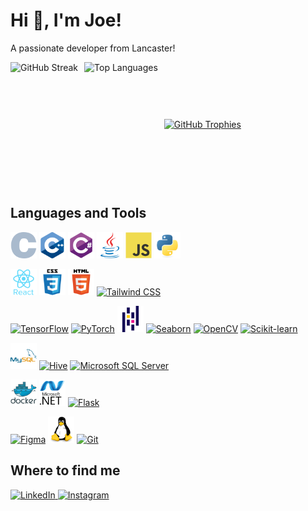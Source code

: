 <h1>Hi 👋, I'm Joe!</h1>
<p>A passionate developer from Lancaster!</p>

<div style="display: flex; flex-wrap: wrap; gap: 10px; align-items: center;">
  <img src="https://github-readme-streak-stats.herokuapp.com/?user=estesjorie" alt="GitHub Streak" style="height: 200px; object-fit: contain;" />
  <img src="https://github-readme-stats.vercel.app/api/top-langs?username=estesjorie&show_icons=true&locale=en&layout=compact" alt="Top Languages" style="height: 200px; object-fit: contain;" />
  <a href="https://github.com/ryo-ma/github-profile-trophy">
    <img src="https://github-profile-trophy.vercel.app/?username=estesjorie" alt="GitHub Trophies" style="height: 200px; object-fit: contain;" />
  </a>
</div>


<h2>Languages and Tools</h2>
<p>
  <a target="_blank" href="https://raw.githubusercontent.com/devicons/devicon/master/icons/c/c-original.svg"><img src="https://raw.githubusercontent.com/devicons/devicon/master/icons/c/c-original.svg" alt="C" width="42" height="42" /></a>
  <a target="_blank" href="https://raw.githubusercontent.com/devicons/devicon/master/icons/cplusplus/cplusplus-original.svg"><img src="https://raw.githubusercontent.com/devicons/devicon/master/icons/cplusplus/cplusplus-original.svg" alt="C++" width="42" height="42" /></a>
  <a target="_blank" href="https://raw.githubusercontent.com/devicons/devicon/master/icons/csharp/csharp-original.svg"><img src="https://raw.githubusercontent.com/devicons/devicon/master/icons/csharp/csharp-original.svg" alt="C#" width="42" height="42" /></a>
  <a target="_blank" href="https://raw.githubusercontent.com/devicons/devicon/master/icons/java/java-original.svg"><img src="https://raw.githubusercontent.com/devicons/devicon/master/icons/java/java-original.svg" alt="Java" width="42" height="42" /></a>
  <a target="_blank" href="https://raw.githubusercontent.com/devicons/devicon/master/icons/javascript/javascript-original.svg"><img src="https://raw.githubusercontent.com/devicons/devicon/master/icons/javascript/javascript-original.svg" alt="JavaScript" width="42" height="42" /></a>
  <a target="_blank" href="https://raw.githubusercontent.com/devicons/devicon/master/icons/python/python-original.svg"><img src="https://raw.githubusercontent.com/devicons/devicon/master/icons/python/python-original.svg" alt="Python" width="42" height="42" /></a>

  <a target="_blank" href="https://raw.githubusercontent.com/devicons/devicon/master/icons/react/react-original-wordmark.svg"><img src="https://raw.githubusercontent.com/devicons/devicon/master/icons/react/react-original-wordmark.svg" alt="React" width="42" height="42" /></a>
  <a target="_blank" href="https://raw.githubusercontent.com/devicons/devicon/master/icons/css3/css3-original-wordmark.svg"><img src="https://raw.githubusercontent.com/devicons/devicon/master/icons/css3/css3-original-wordmark.svg" alt="CSS3" width="42" height="42" /></a>
  <a target="_blank" href="https://raw.githubusercontent.com/devicons/devicon/master/icons/html5/html5-original-wordmark.svg"><img src="https://raw.githubusercontent.com/devicons/devicon/master/icons/html5/html5-original-wordmark.svg" alt="HTML5" width="42" height="42" /></a>
  <a target="_blank" href="https://www.vectorlogo.zone/logos/tailwindcss/tailwindcss-icon.svg"><img src="https://www.vectorlogo.zone/logos/tailwindcss/tailwindcss-icon.svg" alt="Tailwind CSS" width="42" height="42" /></a>

  <a target="_blank" href="https://www.vectorlogo.zone/logos/tensorflow/tensorflow-icon.svg"><img src="https://www.vectorlogo.zone/logos/tensorflow/tensorflow-icon.svg" alt="TensorFlow" width="42" height="42" /></a>
  <a target="_blank" href="https://www.vectorlogo.zone/logos/pytorch/pytorch-icon.svg"><img src="https://www.vectorlogo.zone/logos/pytorch/pytorch-icon.svg" alt="PyTorch" width="42" height="42" /></a>
  <a target="_blank" href="https://raw.githubusercontent.com/devicons/devicon/master/icons/pandas/pandas-original.svg"><img src="https://raw.githubusercontent.com/devicons/devicon/master/icons/pandas/pandas-original.svg" alt="Pandas" width="42" height="42" /></a>
  <a target="_blank" href="https://seaborn.pydata.org/"><img src="https://seaborn.pydata.org/_images/logo-mark-lightbg.svg" alt="Seaborn" width="42" height="42" /></a>
  <a target="_blank" href="https://www.vectorlogo.zone/logos/opencv/opencv-icon.svg"><img src="https://www.vectorlogo.zone/logos/opencv/opencv-icon.svg" alt="OpenCV" width="42" height="42" /></a>
  <a target="_blank" href="https://scikit-learn.org/"><img src="https://upload.wikimedia.org/wikipedia/commons/0/05/Scikit_learn_logo_small.svg" alt="Scikit-learn" width="42" height="42" /></a>

  <a target="_blank" href="https://www.mysql.com/"><img src="https://raw.githubusercontent.com/devicons/devicon/master/icons/mysql/mysql-original-wordmark.svg" alt="MySQL" width="42" height="42" /></a>
  <a target="_blank" href="https://hive.apache.org/"><img src="https://www.vectorlogo.zone/logos/apache_hive/apache_hive-icon.svg" alt="Hive" width="42" height="42" /></a>
  <a target="_blank" href="https://learn.microsoft.com/en-us/sql/sql-server/"><img src="https://www.svgrepo.com/show/303229/microsoft-sql-server-logo.svg" alt="Microsoft SQL Server" width="42" height="42" /></a>

  <a target="_blank" href="https://www.docker.com/"><img src="https://raw.githubusercontent.com/devicons/devicon/master/icons/docker/docker-original-wordmark.svg" alt="Docker" width="42" height="42" /></a>
  <a target="_blank" href="https://dotnet.microsoft.com/"><img src="https://raw.githubusercontent.com/devicons/devicon/master/icons/dot-net/dot-net-original-wordmark.svg" alt=".NET" width="42" height="42" /></a>
  <a target="_blank" href="https://flask.palletsprojects.com/"><img src="https://www.vectorlogo.zone/logos/pocoo_flask/pocoo_flask-icon.svg" alt="Flask" width="42" height="42" /></a>

  <a target="_blank" href="https://www.figma.com/"><img src="https://www.vectorlogo.zone/logos/figma/figma-icon.svg" alt="Figma" width="42" height="42" /></a>
  <a target="_blank" href="https://www.linux.org/"><img src="https://raw.githubusercontent.com/devicons/devicon/master/icons/linux/linux-original.svg" alt="Linux" width="42" height="42" /></a>
  <a target="_blank" href="https://git-scm.com/"><img src="https://www.vectorlogo.zone/logos/git-scm/git-scm-icon.svg" alt="Git" width="42" height="42" /></a>
</p>

<h2>Where to find me</h2>
<p>
  <a target="_blank" href="https://www.linkedin.com/in/joseph-tresise-797861315/">
    <img src="https://img.shields.io/badge/linkedin-logo?style=for-the-badge&logo=linkedin&logoColor=white&color=%230a77b6" alt="LinkedIn" />
  </a>
  <a target="_blank" href="https://www.instagram.com/estesjorie/">
    <img src="https://img.shields.io/badge/instagram-logo?style=for-the-badge&logo=instagram&logoColor=white&color=%23F35369" alt="Instagram" />
  </a>
</p>
